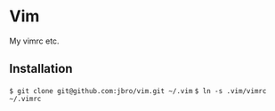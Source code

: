 Vim
===
My vimrc etc.

Installation
------------
`$ git clone git@github.com:jbro/vim.git ~/.vim`
`$ ln -s .vim/vimrc ~/.vimrc`
